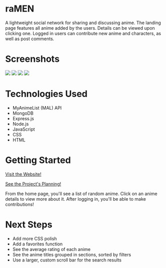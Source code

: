 # raMEN

A lightweight social network for sharing and discussing anime. The landing page features all anime added by the users. Details can be viewed upon clicking one. Logged in users can contribute new anime and characters, as well as post comments.

# Screenshots

<img src="https://i.imgur.com/PEVPbDG.png">
<img src="https://i.imgur.com/Z6cpszO.png">
<img src="https://i.imgur.com/w4byr3F.png">
<img src="https://i.imgur.com/ygo3Xu6.png">

# Technologies Used

- MyAnimeList (MAL) API
- MongoDB
- Express.js
- Node.js
- JavaScript
- CSS
- HTML

# Getting Started

[Visit the Website!](https://ramen-621.herokuapp.com/)

[See the Project's Planning!](https://trello.com/b/fTMCM0TJ/ramen)

From the home page, you'll see a list of random anime. 
Click on an anime details to view more about it.
After logging in, you'll be able to make contributions!

# Next Steps

- Add more CSS polish
- Add a favorites function
- See the average rating of each anime
- See the anime titles grouped in sections, sorted by filters
- Use a larger, custom scroll bar for the search results
